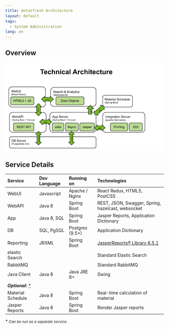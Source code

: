 ```yaml
---
title: metasfresh Architecture
layout: default
tags:
  - System Administration
lang: en
---
```

## Overview

![architecture](../../images/metasfresh_architecture.png)

## Service Details

| Service | Dev Language | Running on | Technologies |
| :--- | :--- | :--- | :--- |
| WebUI | Javascript | Apache / Nginx | React Redux, HTML5, PostCSS |
| WebAPI | Java 8 | Spring Boot | REST, JSON, Swagger, Spring, hazelcast, websocket |
| App | Java 8, SQL | Spring Boot | Jasper Reports, Application Dictionary |
| DB | SQL, PgSQL | Postgres (9.5+) | Application Dictionary |
| Reporting | JRXML | Spring Boot | <a href="https://community.jaspersoft.com/project/jasperreports-library/releases" title="Open Source Java Reporting Library" target="\_blank">JasperReports® Library 6.5.1</a> |
| elastic Search |  |  | Standard Elastic Search |
| RabbitMQ |  |  |Standard RabbitMQ |
| Java Client | Java 8 | Java JRE 8+ | Swing |
|  |  |  |  |
| ***Optional:*** <abbr title="Can be run as a separate service.">*</abbr> |
| Material Schedule | Java 8 | Spring Boot | Real-time calculation of material |
| Jasper Reports | Java 8 | Spring Boot | Render Jasper reports |

<em>* <small>Can be run as a separate service.</small></em>
